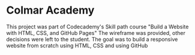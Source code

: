 # Colmar Academy
 This project was part of Codecademy's Skill path course "Build a Website with HTML, CSS, and GitHub Pages"
The wireframe was provided, other decisions were left to the student.
The goal was to build a responsive website from scratch using HTML, CSS and using GitHub

